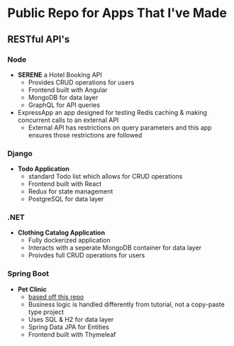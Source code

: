 # Public Repo for Apps That I've Made

## RESTful API's

### Node

- **SERENE** a Hotel Booking API
  - Provides CRUD operations for users
  - Frontend built with Angular
  - MongoDB for data layer
  - GraphQL for API queries
- ExpressApp an app designed for testing Redis caching & making concurrent calls to an external API
  - External API has restrictions on query parameters and this app ensures those restrictions are followed

### Django

- **Todo Application**
  - standard Todo list which allows for CRUD operations
  - Frontend built with React
  - Redux for state management
  - PostgreSQL for data layer

### .NET

- **Clothing Catalog Application**
  - Fully dockerized application
  - Interacts with a seperate MongoDB container for data layer
  - Proivdes full CRUD operations for users

### Spring Boot

- **Pet Clinic**
  - [based off this repo](https://github.com/spring-projects/spring-petclinic.git)
  - Business logic is handled differently from tutorial, not a copy-paste type project
  - Uses SQL & H2 for data layer
  - Spring Data JPA for Entities
  - Frontend built with Thymeleaf
